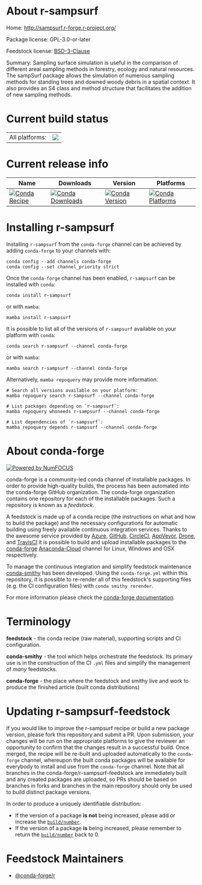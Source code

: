 About r-sampsurf
================

Home: http://sampsurf.r-forge.r-project.org/

Package license: GPL-3.0-or-later

Feedstock license: [BSD-3-Clause](https://github.com/conda-forge/r-sampsurf-feedstock/blob/main/LICENSE.txt)

Summary: Sampling surface simulation is useful in the comparison of different areal sampling methods in forestry, ecology and natural resources. The sampSurf package allows the simulation  of numerous sampling methods for standing trees and downed woody debris in a spatial context. It also provides an S4 class and method structure that facilitates the addition of new sampling methods.

Current build status
====================


<table><tr><td>All platforms:</td>
    <td>
      <a href="https://dev.azure.com/conda-forge/feedstock-builds/_build/latest?definitionId=8321&branchName=main">
        <img src="https://dev.azure.com/conda-forge/feedstock-builds/_apis/build/status/r-sampsurf-feedstock?branchName=main">
      </a>
    </td>
  </tr>
</table>

Current release info
====================

| Name | Downloads | Version | Platforms |
| --- | --- | --- | --- |
| [![Conda Recipe](https://img.shields.io/badge/recipe-r--sampsurf-green.svg)](https://anaconda.org/conda-forge/r-sampsurf) | [![Conda Downloads](https://img.shields.io/conda/dn/conda-forge/r-sampsurf.svg)](https://anaconda.org/conda-forge/r-sampsurf) | [![Conda Version](https://img.shields.io/conda/vn/conda-forge/r-sampsurf.svg)](https://anaconda.org/conda-forge/r-sampsurf) | [![Conda Platforms](https://img.shields.io/conda/pn/conda-forge/r-sampsurf.svg)](https://anaconda.org/conda-forge/r-sampsurf) |

Installing r-sampsurf
=====================

Installing `r-sampsurf` from the `conda-forge` channel can be achieved by adding `conda-forge` to your channels with:

```
conda config --add channels conda-forge
conda config --set channel_priority strict
```

Once the `conda-forge` channel has been enabled, `r-sampsurf` can be installed with `conda`:

```
conda install r-sampsurf
```

or with `mamba`:

```
mamba install r-sampsurf
```

It is possible to list all of the versions of `r-sampsurf` available on your platform with `conda`:

```
conda search r-sampsurf --channel conda-forge
```

or with `mamba`:

```
mamba search r-sampsurf --channel conda-forge
```

Alternatively, `mamba repoquery` may provide more information:

```
# Search all versions available on your platform:
mamba repoquery search r-sampsurf --channel conda-forge

# List packages depending on `r-sampsurf`:
mamba repoquery whoneeds r-sampsurf --channel conda-forge

# List dependencies of `r-sampsurf`:
mamba repoquery depends r-sampsurf --channel conda-forge
```


About conda-forge
=================

[![Powered by
NumFOCUS](https://img.shields.io/badge/powered%20by-NumFOCUS-orange.svg?style=flat&colorA=E1523D&colorB=007D8A)](https://numfocus.org)

conda-forge is a community-led conda channel of installable packages.
In order to provide high-quality builds, the process has been automated into the
conda-forge GitHub organization. The conda-forge organization contains one repository
for each of the installable packages. Such a repository is known as a *feedstock*.

A feedstock is made up of a conda recipe (the instructions on what and how to build
the package) and the necessary configurations for automatic building using freely
available continuous integration services. Thanks to the awesome service provided by
[Azure](https://azure.microsoft.com/en-us/services/devops/), [GitHub](https://github.com/),
[CircleCI](https://circleci.com/), [AppVeyor](https://www.appveyor.com/),
[Drone](https://cloud.drone.io/welcome), and [TravisCI](https://travis-ci.com/)
it is possible to build and upload installable packages to the
[conda-forge](https://anaconda.org/conda-forge) [Anaconda-Cloud](https://anaconda.org/)
channel for Linux, Windows and OSX respectively.

To manage the continuous integration and simplify feedstock maintenance
[conda-smithy](https://github.com/conda-forge/conda-smithy) has been developed.
Using the ``conda-forge.yml`` within this repository, it is possible to re-render all of
this feedstock's supporting files (e.g. the CI configuration files) with ``conda smithy rerender``.

For more information please check the [conda-forge documentation](https://conda-forge.org/docs/).

Terminology
===========

**feedstock** - the conda recipe (raw material), supporting scripts and CI configuration.

**conda-smithy** - the tool which helps orchestrate the feedstock.
                   Its primary use is in the construction of the CI ``.yml`` files
                   and simplify the management of *many* feedstocks.

**conda-forge** - the place where the feedstock and smithy live and work to
                  produce the finished article (built conda distributions)


Updating r-sampsurf-feedstock
=============================

If you would like to improve the r-sampsurf recipe or build a new
package version, please fork this repository and submit a PR. Upon submission,
your changes will be run on the appropriate platforms to give the reviewer an
opportunity to confirm that the changes result in a successful build. Once
merged, the recipe will be re-built and uploaded automatically to the
`conda-forge` channel, whereupon the built conda packages will be available for
everybody to install and use from the `conda-forge` channel.
Note that all branches in the conda-forge/r-sampsurf-feedstock are
immediately built and any created packages are uploaded, so PRs should be based
on branches in forks and branches in the main repository should only be used to
build distinct package versions.

In order to produce a uniquely identifiable distribution:
 * If the version of a package **is not** being increased, please add or increase
   the [``build/number``](https://docs.conda.io/projects/conda-build/en/latest/resources/define-metadata.html#build-number-and-string).
 * If the version of a package **is** being increased, please remember to return
   the [``build/number``](https://docs.conda.io/projects/conda-build/en/latest/resources/define-metadata.html#build-number-and-string)
   back to 0.

Feedstock Maintainers
=====================

* [@conda-forge/r](https://github.com/conda-forge/r/)

